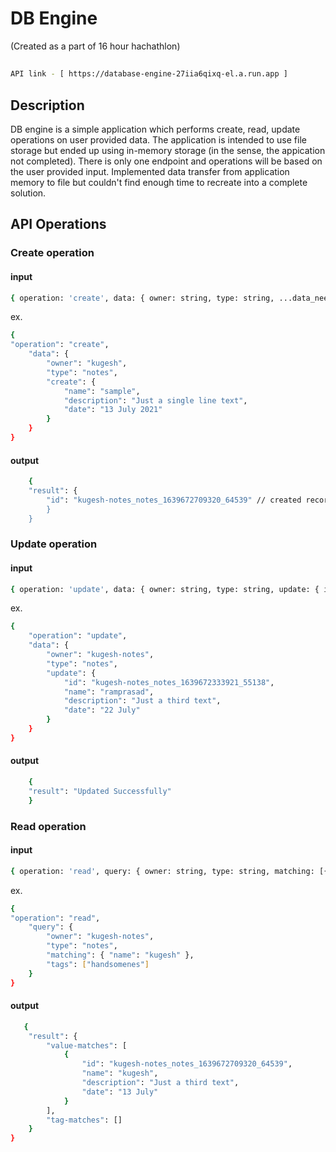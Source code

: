 # DB Engine 
(Created as a part of 16 hour hachathlon)
##
```sh
API link - [ https://database-engine-27iia6qixq-el.a.run.app ]
```
## Description
DB engine is a simple application which performs create, read, update operations on user provided data. The application is intended to use file storage but ended up using in-memory storage (in the sense, the appication not completed).  There is only one endpoint and operations will be based on the user provided input. Implemented data transfer from application memory to file but couldn't find enough time to recreate into a complete solution.
## API Operations
### Create operation
#### input 
```sh
{ operation: 'create', data: { owner: string, type: string, ...data_need_to_store } }
```
  ex. 
```sh
{ 
"operation": "create",
	"data": {
		"owner": "kugesh",
		"type": "notes",
		"create": {
			"name": "sample",
			"description": "Just a single line text",
			"date": "13 July 2021"
		}
	}
}     
```
   #### output 
```sh   
    {
	"result": {
		"id": "kugesh-notes_notes_1639672709320_64539" // created record's ID
	    }
    }
```

### Update operation
#### input 
```sh
{ operation: 'update', data: { owner: string, type: string, update: { id: string, ...data_need_to_update } } }
```
  ex. 
```sh
{
	"operation": "update",
	"data": {
		"owner": "kugesh-notes",
		"type": "notes",
		"update": {
			"id": "kugesh-notes_notes_1639672333921_55138",
			"name": "ramprasad",
			"description": "Just a third text",
			"date": "22 July"
		}
	}
} 
```
   #### output 
```sh   
    {
	"result": "Updated Successfully"
    }
```

### Read operation
#### input 
```sh
{ operation: 'read', query: { owner: string, type: string, matching: [{ key_to_match: string, value_to_match: string }], tags: [tags_to_be_matched] } }
```
  ex. 
```sh
{ 
"operation": "read",
	"query": {
		"owner": "kugesh-notes",
		"type": "notes",
		"matching": { "name": "kugesh" },
		"tags": ["handsomenes"]
	}
}
```
   #### output 
```sh   
   {
	"result": {
		"value-matches": [
			{
				"id": "kugesh-notes_notes_1639672709320_64539",
				"name": "kugesh",
				"description": "Just a third text",
				"date": "13 July"
			}
		],
		"tag-matches": []
	}
}
```
